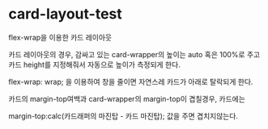 # card-layout-test
flex-wrap을 이용한 카드 레이아웃

카드 레이아웃의 경우, 감싸고 있는 card-wrapper의 높이는 auto 혹은 100%로 주고 카드 height를 지정해줘서 자동으로 높이가 측정되게 한다.

flex-wrap: wrap; 
을 이용하여 창을 줄이면 자연스레 카드가 아래로 탈락되게 한다.

카드의 margin-top여백과 card-wrapper의 margin-top이 겹칠경우, 카드에는

margin-top:calc(카드래퍼의 마진탑 - 카드 마진탑);
값을 주면 겹치지않는다.
